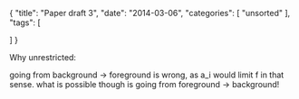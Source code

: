 {
  "title": "Paper draft 3",
  "date": "2014-03-06",
  "categories": [
    "unsorted"
  ],
  "tags": [
    
  ]
}

Why unrestricted:

going from background -> foreground is wrong, as a_i would limit f in that sense.
what is possible though is going from foreground -> background!

